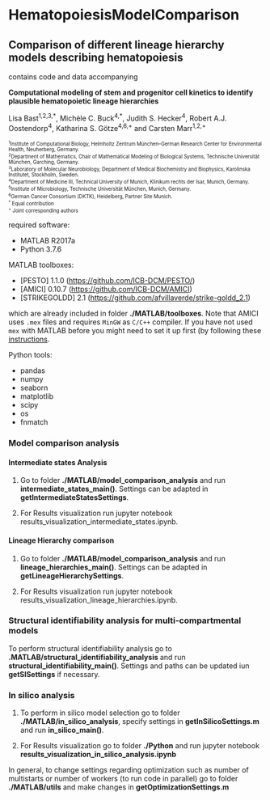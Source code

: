 # HematopoiesisModelComparison
## Comparison of different lineage hierarchy models describing hematopoiesis

contains code and data accompanying

____Computational modeling of stem and progenitor cell kinetics to identify plausible hematopoietic lineage hierarchies____

Lisa Bast<sup>1,2,3,\*</sup>, Michèle C. Buck<sup>4,\*</sup>, Judith S. Hecker<sup>4</sup>, Robert A.J. Oostendorp<sup>4</sup>, Katharina S. Götze<sup>4,6,+</sup> and Carsten Marr<sup>1,2,+</sup>

<sub><sup>
<sup>1</sup>Institute of Computational Biology, Helmholtz Zentrum München–German Research Center for Environmental Health, Neuherberg, Germany. <br>
<sup>2</sup>Department of Mathematics, Chair of Mathematical Modeling of Biological Systems, Technische Universität München, Garching, Germany. <br>
<sup>3</sup>Laboratory of Molecular Neurobiology, Department of Medical Biochemistry and Biophysics, Karolinska Institutet, Stockholm, Sweden.<br>
<sup>4</sup>Department of Medicine III, Technical University of Munich, Klinikum rechts der Isar, Munich, Germany. <br>
<sup>5</sup>Institute of Microbiology, Technische Universität München, Munich, Germany. <br>
<sup>6</sup>German Cancer Consortium (DKTK), Heidelberg, Partner Site Munich.<br>
<sup>\*</sup> Equal contribution  <br>
<sup>+</sup> Joint corresponding authors  <br>
</sup></sub>

required software: 
- MATLAB R2017a
- Python 3.7.6

MATLAB toolboxes:
- [PESTO] 1.1.0 (https://github.com/ICB-DCM/PESTO/) 
- [AMICI] 0.10.7 (https://github.com/ICB-DCM/AMICI) 
- [STRIKEGOLDD] 2.1 (https://github.com/afvillaverde/strike-goldd_2.1) 
 
which are already included in folder <strong>./MATLAB/toolboxes</strong>. Note that AMICI uses `.mex` files and requires `MinGW` as `C/C++` compiler. If you have not used `mex` with MATLAB before you might need to set it up first (by following these [instructions](https://de.mathworks.com/help/matlab/matlab_external/install-mingw-support-package.html).

Python tools:
- pandas 
- numpy 
- seaborn
- matplotlib
- scipy
- os
- fnmatch

### Model comparison analysis
#### Intermediate states Analysis

 1) Go to folder <strong>./MATLAB/model_comparison_analysis</strong> and run <strong>intermediate_states_main()</strong>. Settings can be adapted in <strong>getIntermediateStatesSettings</strong>.
 
 2) For Results visualization run jupyter notebook results_visualization_intermediate_states.ipynb.
    
#### Lineage Hierarchy comparison

 1) Go to folder <strong>./MATLAB/model_comparison_analysis</strong> and run <strong>lineage_hierarchies_main()</strong>. Settings can be adapted in <strong>getLineageHierarchySettings</strong>.
 
 2) For Results visualization run jupyter notebook results_visualization_lineage_hierarchies.ipynb.

### Structural identifiability analysis for multi-compartmental models
To perform structural identifiability analysis go to <strong>.MATLAB/structural_identifiability_analysis</strong> and run <strong>structural_identifiability_main()</strong>. Settings and paths can be updated iun <strong>getSISettings</strong> if necessary. 
  
### In silico analysis
 1) To perform in silico model selection go to folder <strong>./MATLAB/in_silico_analysis</strong>, specify settings in <strong>getInSilicoSettings.m</strong> and run <strong>in_silico_main()</strong>.
 
 2) For Results visualization go to folder <strong>./Python</strong> and run jupyter notebook <strong>results_visualization_in_silico_analysis.ipynb</strong>
 
In general, to change settings regarding optimization such as number of multistarts or number of workers (to run code in parallel) go to folder <strong>./MATLAB/utils</strong> and make changes in <strong>getOptimizationSettings.m</strong>

    
    

